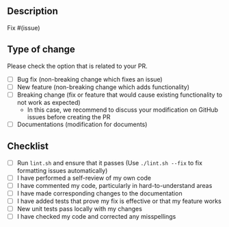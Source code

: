 ## Description

Fix #(issue)

<!-- Please include a summary of the change and which issue is fixed.
Please also include relevant motivation and context.
List any dependencies that are required for this change. -->


## Type of change

Please check the option that is related to your PR.

- [ ] Bug fix (non-breaking change which fixes an issue)
- [ ] New feature (non-breaking change which adds functionality)
- [ ] Breaking change (fix or feature that would cause existing functionality to not work as expected)
  - In this case, we recommend to discuss your modification on GitHub issues before creating the PR
- [ ] Documentations (modification for documents)

## Checklist

- [ ] Run `lint.sh` and ensure that it passes (Use `./lint.sh --fix` to fix formatting issues automatically)
- [ ] I have performed a self-review of my own code
- [ ] I have commented my code, particularly in hard-to-understand areas
- [ ] I have made corresponding changes to the documentation
- [ ] I have added tests that prove my fix is effective or that my feature works
- [ ] New unit tests pass locally with my changes
- [ ] I have checked my code and corrected any misspellings